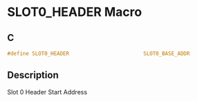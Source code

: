# SLOT0_HEADER Macro

## C

```c
#define SLOT0_HEADER                        SLOT0_BASE_ADDR

```
## Description

 Slot 0 Header Start Address 



